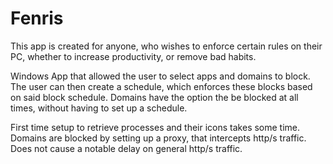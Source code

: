 # Fenris
This app is created for anyone, who wishes to enforce certain rules on their PC, 
whether to increase productivity, or remove bad habits.

Windows App that allowed the user to select apps and domains to block.
The user can then create a schedule, which enforces these blocks based on said block schedule.
Domains have the option the be blocked at all times, without having to set up a schedule.

First time setup to retrieve processes and their icons takes some time.
Domains are blocked by setting up a proxy, that intercepts http/s traffic. Does not cause a notable delay on general http/s traffic.

